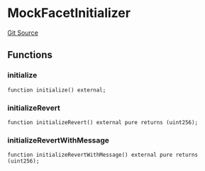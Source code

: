 # MockFacetInitializer
[Git Source](https://github.com/ubiquity/ubiquity-dollar/blob/3afad00be7859c9d95a7c7cf9fbaa311b4110995/src/dollar/mocks/MockFacet.sol)


## Functions
### initialize


```solidity
function initialize() external;
```

### initializeRevert


```solidity
function initializeRevert() external pure returns (uint256);
```

### initializeRevertWithMessage


```solidity
function initializeRevertWithMessage() external pure returns (uint256);
```

